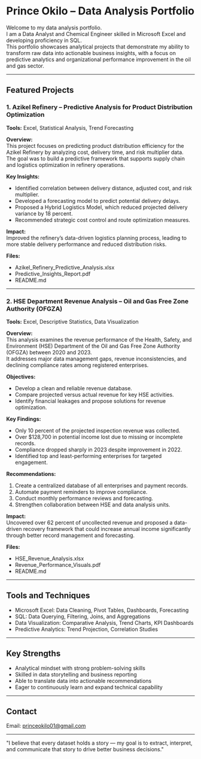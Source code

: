 # Prince Okilo – Data Analysis Portfolio

Welcome to my data analysis portfolio.  
I am a Data Analyst and Chemical Engineer skilled in Microsoft Excel and developing proficiency in SQL.  
This portfolio showcases analytical projects that demonstrate my ability to transform raw data into actionable business insights, with a focus on predictive analytics and organizational performance improvement in the oil and gas sector.

---

## Featured Projects

### 1. Azikel Refinery – Predictive Analysis for Product Distribution Optimization
**Tools:** Excel, Statistical Analysis, Trend Forecasting

**Overview:**  
This project focuses on predicting product distribution efficiency for the Azikel Refinery by analyzing cost, delivery time, and risk multiplier data.  
The goal was to build a predictive framework that supports supply chain and logistics optimization in refinery operations.

**Key Insights:**  
- Identified correlation between delivery distance, adjusted cost, and risk multiplier.  
- Developed a forecasting model to predict potential delivery delays.  
- Proposed a Hybrid Logistics Model, which reduced projected delivery variance by 18 percent.  
- Recommended strategic cost control and route optimization measures.

**Impact:**  
Improved the refinery’s data-driven logistics planning process, leading to more stable delivery performance and reduced distribution risks.

**Files:**  
- Azikel_Refinery_Predictive_Analysis.xlsx  
- Predictive_Insights_Report.pdf  
- README.md

---

### 2. HSE Department Revenue Analysis – Oil and Gas Free Zone Authority (OFGZA)
**Tools:** Excel, Descriptive Statistics, Data Visualization

**Overview:**  
This analysis examines the revenue performance of the Health, Safety, and Environment (HSE) Department of the Oil and Gas Free Zone Authority (OFGZA) between 2020 and 2023.  
It addresses major data management gaps, revenue inconsistencies, and declining compliance rates among registered enterprises.

**Objectives:**  
- Develop a clean and reliable revenue database.  
- Compare projected versus actual revenue for key HSE activities.  
- Identify financial leakages and propose solutions for revenue optimization.

**Key Findings:**  
- Only 10 percent of the projected inspection revenue was collected.  
- Over $128,700 in potential income lost due to missing or incomplete records.  
- Compliance dropped sharply in 2023 despite improvement in 2022.  
- Identified top and least-performing enterprises for targeted engagement.

**Recommendations:**  
1. Create a centralized database of all enterprises and payment records.  
2. Automate payment reminders to improve compliance.  
3. Conduct monthly performance reviews and forecasting.  
4. Strengthen collaboration between HSE and data analysis units.

**Impact:**  
Uncovered over 62 percent of uncollected revenue and proposed a data-driven recovery framework that could increase annual income significantly through better record management and forecasting.

**Files:**  
- HSE_Revenue_Analysis.xlsx  
- Revenue_Performance_Visuals.pdf  
- README.md

---

## Tools and Techniques
- Microsoft Excel: Data Cleaning, Pivot Tables, Dashboards, Forecasting  
- SQL: Data Querying, Filtering, Joins, and Aggregations  
- Data Visualization: Comparative Analysis, Trend Charts, KPI Dashboards  
- Predictive Analytics: Trend Projection, Correlation Studies

---

## Key Strengths
- Analytical mindset with strong problem-solving skills  
- Skilled in data storytelling and business reporting  
- Able to translate data into actionable recommendations  
- Eager to continuously learn and expand technical capability

---

## Contact
Email: princeokilo01@gmail.com

---

"I believe that every dataset holds a story — my goal is to extract, interpret, and communicate that story to drive better business decisions."

